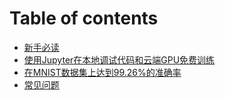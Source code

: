 # Table of contents

* [新手必读](README.md)
* [使用Jupyter在本地调试代码和云端GPU免费训练](local-training.md)
* [在MNIST数据集上达到99.26%的准确率](mnist.md)
* [常见问题](question.md)

